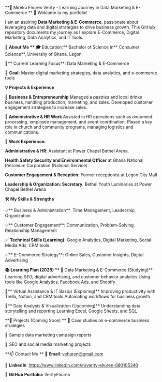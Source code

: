 **🚀 Mireku Ehuren Verity - Learning Journey in Data Marketing & E-Commerce
**
👋 Welcome to my portfolio! 

I am an aspiring **Data Marketing & E-Commerce**, passionate about leveraging data and digital strategies to drive business growth. This GitHub repository documents my journey as I explore E-Commerce, Digital Marketing, Data Analytics, and IT tools.

**📌 About Me
**
🎓** Education:** Bachelor of Science in** Consumer Science**, University of Ghana, Legon

🌱** Current Learning Focus**: Data Marketing & E-Commerce

🎯 **Goal:** Master digital marketing strategies, data analytics, and e-commerce tools

**💡 Projects & Experience**

**🔹 Business & Entrepreneurship**
Managed a pastries and local drinks business, handling production, marketing, and sales.
Developed customer engagement strategies to increase sales.

**🔹 Administrative & HR Work**
Assisted in HR operations such as document processing, employee management, and event coordination.
Played a key role in church and community programs, managing logistics and communications.

**💼 Work Experience:**

**Administrative & HR**: Assistant at
Power Chapel Bethel Arena.

**Health Safety Security and Environmental Officer** at Ghana National Petroleum Corporation (National Service)

**Customer Engagement & Reception**: Former receptionist at Legon City Mall

**Leadership & Organization: Secretary**, Bethel Youth Luminaries at Power Chapel Bethel Arena


**🛠 My Skills & Strengths**

✅** Business & Administration**: Time Management, Leadership, Organization

✅** Customer Engagement**: Communication, Problem-Solving, Relationship Management

✅ **Technical Skills (Learning)**: Google Analytics, Digital Marketing, Social Media Ads, CRM tools

✅** E-Commerce Strategy**: Online Sales, Customer Insights, Digital Advertising


**📚 Learning Plan (2025)
**
🔹** Data Marketing & E-Commerce (Studying)**
Learning SEO, digital advertising, and customer behavior analytics
Using tools like Google Analytics, Facebook Ads, and Shopify

🔹** Virtual Assistance & IT Basics (Exploring)**
Improving productivity with Trello, Notion, and CRM tools
Automating workflows for business growth

🔹** Data Analysis & Visualization (Upcoming)**
Understanding data storytelling and reporting
Learning Excel, Google Sheets, and SQL

**📝 Projects (Coming Soon)
**
📌 Case studies on e-commerce business strategies

📌 Sample data marketing campaign reports

📌 SEO and social media marketing projects

**📫 Contact Me
**
**📩 Email**: vehuren@gmail.com

**🔗 LinkedIn**: https://www.linkedin.com/in/verity-ehuren-680105340

**📂 GitHub Portfolio:** VerityEhuren
